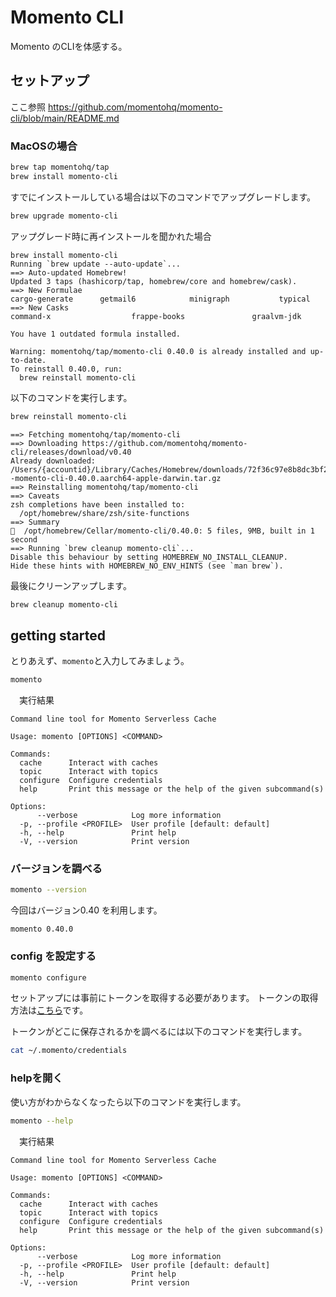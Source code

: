 # Momento CLI

Momento のCLIを体感する。

## セットアップ

ここ参照
https://github.com/momentohq/momento-cli/blob/main/README.md

### MacOSの場合

```sh
brew tap momentohq/tap
brew install momento-cli
```

すでにインストールしている場合は以下のコマンドでアップグレードします。

```sh
brew upgrade momento-cli
```

アップグレード時に再インストールを聞かれた場合

```text
brew install momento-cli
Running `brew update --auto-update`...
==> Auto-updated Homebrew!
Updated 3 taps (hashicorp/tap, homebrew/core and homebrew/cask).
==> New Formulae
cargo-generate      getmail6            minigraph           typical
==> New Casks
command-x                  frappe-books               graalvm-jdk

You have 1 outdated formula installed.

Warning: momentohq/tap/momento-cli 0.40.0 is already installed and up-to-date.
To reinstall 0.40.0, run:
  brew reinstall momento-cli
```

以下のコマンドを実行します。

```sh
brew reinstall momento-cli
```

```text
==> Fetching momentohq/tap/momento-cli
==> Downloading https://github.com/momentohq/momento-cli/releases/download/v0.40
Already downloaded: /Users/{accountid}/Library/Caches/Homebrew/downloads/72f36c97e8b8dc3bf2688d8e849967d86d871ba3cbde867b7dd4b5ae53ee0be8--momento-cli-0.40.0.aarch64-apple-darwin.tar.gz
==> Reinstalling momentohq/tap/momento-cli
==> Caveats
zsh completions have been installed to:
  /opt/homebrew/share/zsh/site-functions
==> Summary
🍺  /opt/homebrew/Cellar/momento-cli/0.40.0: 5 files, 9MB, built in 1 second
==> Running `brew cleanup momento-cli`...
Disable this behaviour by setting HOMEBREW_NO_INSTALL_CLEANUP.
Hide these hints with HOMEBREW_NO_ENV_HINTS (see `man brew`).
```

最後にクリーンアップします。

```sh
brew cleanup momento-cli
```

## getting started

とりあえず、`momento`と入力してみましょう。

```sh
momento
```

　実行結果

```text
Command line tool for Momento Serverless Cache

Usage: momento [OPTIONS] <COMMAND>

Commands:
  cache      Interact with caches
  topic      Interact with topics
  configure  Configure credentials
  help       Print this message or the help of the given subcommand(s)

Options:
      --verbose            Log more information
  -p, --profile <PROFILE>  User profile [default: default]
  -h, --help               Print help
  -V, --version            Print version
```

### バージョンを調べる

```sh
momento --version
```

今回はバージョン0.40 を利用します。

```
momento 0.40.0
```

### config を設定する

```sh
momento configure
```

セットアップには事前にトークンを取得する必要があります。
トークンの取得方法は[こちら](https://docs.momentohq.com/ja/getting-started)です。

トークンがどこに保存されるかを調べるには以下のコマンドを実行します。

```sh
cat ~/.momento/credentials
```

### helpを開く

使い方がわからなくなったら以下のコマンドを実行します。

```sh
momento --help
```

　実行結果

```text
Command line tool for Momento Serverless Cache

Usage: momento [OPTIONS] <COMMAND>

Commands:
  cache      Interact with caches
  topic      Interact with topics
  configure  Configure credentials
  help       Print this message or the help of the given subcommand(s)

Options:
      --verbose            Log more information
  -p, --profile <PROFILE>  User profile [default: default]
  -h, --help               Print help
  -V, --version            Print version
```

